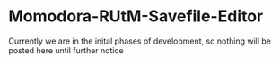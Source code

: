# Momodora-RUtM-Savefile-Editor
Currently we are in the inital phases of development, so nothing will be posted here until further notice
